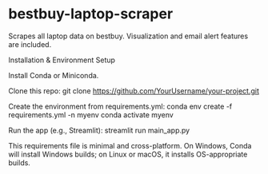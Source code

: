 # bestbuy-laptop-scraper
Scrapes all laptop data on bestbuy. Visualization and email alert features are included. 


Installation & Environment Setup

Install Conda or Miniconda.

Clone this repo:
git clone https://github.com/YourUsername/your-project.git

Create the environment from requirements.yml:
conda env create -f requirements.yml -n myenv
conda activate myenv

Run the app (e.g., Streamlit):
streamlit run main_app.py



This requirements file is minimal and cross-platform. On Windows, Conda will install Windows builds; on Linux or macOS, it installs OS-appropriate builds.